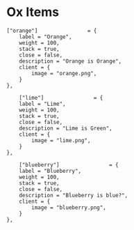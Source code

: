 # Ox Items
  
    ["orange"]                = {
        label = "Orange",
        weight = 100,
        stack = true,
        close = false,
        description = "Orange is Orange",
        client = {
            image = "orange.png",
        }
    },

        ["lime"]                = {
        label = "Lime",
        weight = 100,
        stack = true,
        close = false,
        description = "Lime is Green",
        client = {
            image = "lime.png",
        }
    },

        ["blueberry"]                = {
        label = "Blueberry",
        weight = 100,
        stack = true,
        close = false,
        description = "Blueberry is blue?",
        client = {
            image = "blueberry.png",
        }
    },
